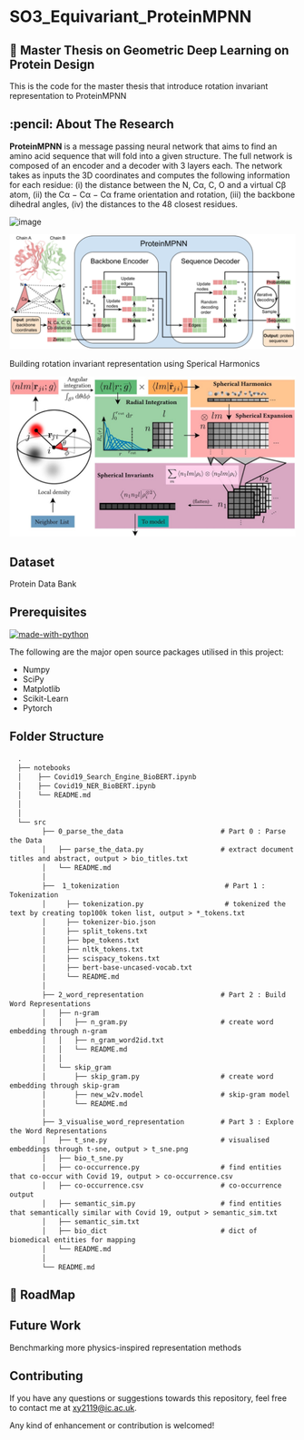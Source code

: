 # SO3_Equivariant_ProteinMPNN
## 📌 Master Thesis on Geometric Deep Learning on Protein Design
This is the code for the master thesis that introduce rotation invariant representation to ProteinMPNN


<!-- ABOUT THE RESEARCH -->
<h2 id="about-the-research"> :pencil: About The Research</h2>

**ProteinMPNN** is a message passing neural network that aims to find an amino acid sequence that will fold into a given structure. The full network is composed of an encoder and a decoder with 3 layers each. The network takes as inputs the 3D coordinates and computes the following information for each residue: (i) the distance between the N, Cα, C, O and a virtual Cβ atom, (ii) the Cα − Cα − Cα frame orientation and rotation, (iii) the backbone dihedral angles, (iv) the distances to the 48 closest residues. 
 
![image](https://user-images.githubusercontent.com/56306786/208836911-25c4100f-2de7-4add-a208-5583050975bf.png)

![image](./images/ProteinMPNN.png)

Building rotation invariant representation using Sperical Harmonics 

![image](./images/Spherical_Expand.jpg)

## Dataset
Protein Data Bank

## Prerequisites

[![made-with-python](https://img.shields.io/badge/Made%20with-Python-1f425f.svg)](https://www.python.org/) <br>

<!--This project is written in Python programming language. <br>-->
The following are the major open source packages utilised in this project:
* Numpy
* SciPy
* Matplotlib
* Scikit-Learn
* Pytorch



<h2 id="folder-structure"> Folder Structure</h2>

   
      .  
      ├── notebooks                                                       
      │    ├── Covid19_Search_Engine_BioBERT.ipynb                   
      │    ├── Covid19_NER_BioBERT.ipynb   
      │    └── README.md    
      │    
      │
      └── src
            ├── 0_parse_the_data                        # Part 0 : Parse the Data                                  
            │   ├── parse_the_data.py                   # extract document titles and abstract, output > bio_titles.txt
            │   └── README.md    
            │
            ├──  1_tokenization                          # Part 1 : Tokenization    
            │     ├── tokenization.py                    # tokenized the text by creating top100k token list, output > *_tokens.txt 
            │     ├── tokenizer-bio.json                  
            │     ├── split_tokens.txt
            │     ├── bpe_tokens.txt
            │     ├── nltk_tokens.txt
            │     ├── scispacy_tokens.txt
            │     ├── bert-base-uncased-vocab.txt
            │     └── README.md    
            │
            ├── 2_word_representation                   # Part 2 : Build Word Representations             
            │   ├── n-gram                              
            │   │   ├── n_gram.py                       # create word embedding through n-gram
            │   │   ├── n_gram_word2id.txt             
            │   │   └── README.md 
            │   │
            │   └── skip_gram                           
            │       ├── skip_gram.py                    # create word embedding through skip-gram
            │       ├── new_w2v.model                   # skip-gram model
            │       └── README.md
            │
            ├── 3_visualise_word_representation         # Part 3 : Explore the Word Representations                    
            │   ├── t_sne.py                            # visualised embeddings through t-sne, output > t_sne.png
            │   ├── bio_t_sne.py  
            │   ├── co-occurrence.py                    # find entities that co-occur with Covid 19, output > co-occurrence.csv
            │   ├── co-occurrence.csv                   # co-occurrence output 
            │   ├── semantic_sim.py                     # find entities that semantically similar with Covid 19, output > semantic_sim.txt
            │   ├── semantic_sim.txt
            │   ├── bio_dict                            # dict of biomedical entities for mapping
            │   └── README.md  
            │
            └── README.md  



## 🎯 RoadMap



## Future Work
Benchmarking more physics-inspired representation methods

## Contributing
If you have any questions or suggestions towards this repository, feel free to contact me at xy2119@ic.ac.uk.

Any kind of enhancement or contribution is welcomed!

